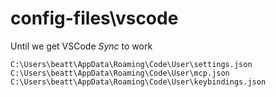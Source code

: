 # config-files\vscode

Until we get VSCode _Sync_ to work

`C:\Users\beatt\AppData\Roaming\Code\User\settings.json`
`C:\Users\beatt\AppData\Roaming\Code\User\mcp.json`
`C:\Users\beatt\AppData\Roaming\Code\User\keybindings.json`
